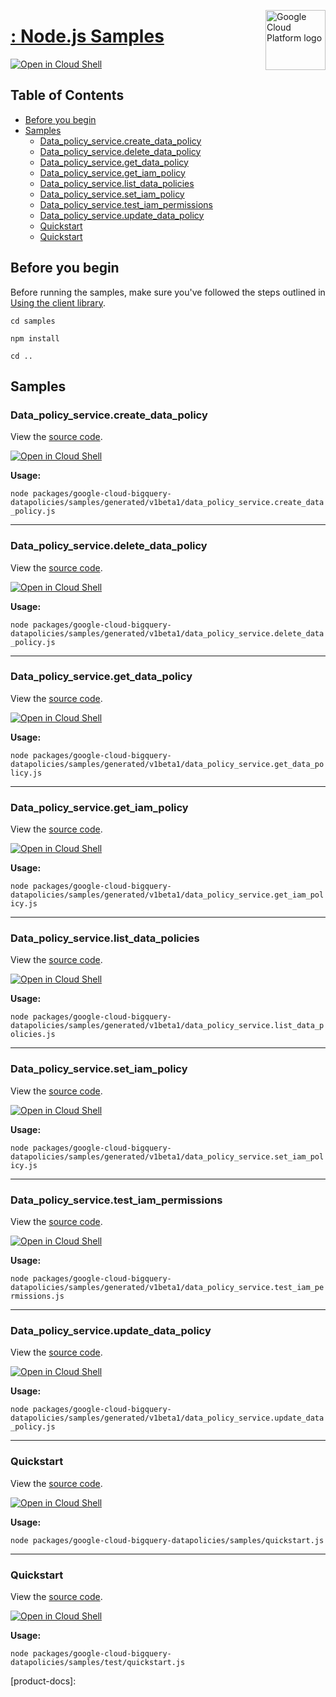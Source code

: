 [//]: # "This README.md file is auto-generated, all changes to this file will be lost."
[//]: # "To regenerate it, use `python -m synthtool`."
<img src="https://avatars2.githubusercontent.com/u/2810941?v=3&s=96" alt="Google Cloud Platform logo" title="Google Cloud Platform" align="right" height="96" width="96"/>

# [: Node.js Samples](https://github.com/googleapis/google-cloud-node)

[![Open in Cloud Shell][shell_img]][shell_link]



## Table of Contents

* [Before you begin](#before-you-begin)
* [Samples](#samples)
  * [Data_policy_service.create_data_policy](#data_policy_service.create_data_policy)
  * [Data_policy_service.delete_data_policy](#data_policy_service.delete_data_policy)
  * [Data_policy_service.get_data_policy](#data_policy_service.get_data_policy)
  * [Data_policy_service.get_iam_policy](#data_policy_service.get_iam_policy)
  * [Data_policy_service.list_data_policies](#data_policy_service.list_data_policies)
  * [Data_policy_service.set_iam_policy](#data_policy_service.set_iam_policy)
  * [Data_policy_service.test_iam_permissions](#data_policy_service.test_iam_permissions)
  * [Data_policy_service.update_data_policy](#data_policy_service.update_data_policy)
  * [Quickstart](#quickstart)
  * [Quickstart](#quickstart)

## Before you begin

Before running the samples, make sure you've followed the steps outlined in
[Using the client library](https://github.com/googleapis/google-cloud-node#using-the-client-library).

`cd samples`

`npm install`

`cd ..`

## Samples



### Data_policy_service.create_data_policy

View the [source code](https://github.com/googleapis/google-cloud-node/blob/main/packages/google-cloud-bigquery-datapolicies/samples/generated/v1beta1/data_policy_service.create_data_policy.js).

[![Open in Cloud Shell][shell_img]](https://console.cloud.google.com/cloudshell/open?git_repo=https://github.com/googleapis/google-cloud-node&page=editor&open_in_editor=packages/google-cloud-bigquery-datapolicies/samples/generated/v1beta1/data_policy_service.create_data_policy.js,samples/README.md)

__Usage:__


`node packages/google-cloud-bigquery-datapolicies/samples/generated/v1beta1/data_policy_service.create_data_policy.js`


-----




### Data_policy_service.delete_data_policy

View the [source code](https://github.com/googleapis/google-cloud-node/blob/main/packages/google-cloud-bigquery-datapolicies/samples/generated/v1beta1/data_policy_service.delete_data_policy.js).

[![Open in Cloud Shell][shell_img]](https://console.cloud.google.com/cloudshell/open?git_repo=https://github.com/googleapis/google-cloud-node&page=editor&open_in_editor=packages/google-cloud-bigquery-datapolicies/samples/generated/v1beta1/data_policy_service.delete_data_policy.js,samples/README.md)

__Usage:__


`node packages/google-cloud-bigquery-datapolicies/samples/generated/v1beta1/data_policy_service.delete_data_policy.js`


-----




### Data_policy_service.get_data_policy

View the [source code](https://github.com/googleapis/google-cloud-node/blob/main/packages/google-cloud-bigquery-datapolicies/samples/generated/v1beta1/data_policy_service.get_data_policy.js).

[![Open in Cloud Shell][shell_img]](https://console.cloud.google.com/cloudshell/open?git_repo=https://github.com/googleapis/google-cloud-node&page=editor&open_in_editor=packages/google-cloud-bigquery-datapolicies/samples/generated/v1beta1/data_policy_service.get_data_policy.js,samples/README.md)

__Usage:__


`node packages/google-cloud-bigquery-datapolicies/samples/generated/v1beta1/data_policy_service.get_data_policy.js`


-----




### Data_policy_service.get_iam_policy

View the [source code](https://github.com/googleapis/google-cloud-node/blob/main/packages/google-cloud-bigquery-datapolicies/samples/generated/v1beta1/data_policy_service.get_iam_policy.js).

[![Open in Cloud Shell][shell_img]](https://console.cloud.google.com/cloudshell/open?git_repo=https://github.com/googleapis/google-cloud-node&page=editor&open_in_editor=packages/google-cloud-bigquery-datapolicies/samples/generated/v1beta1/data_policy_service.get_iam_policy.js,samples/README.md)

__Usage:__


`node packages/google-cloud-bigquery-datapolicies/samples/generated/v1beta1/data_policy_service.get_iam_policy.js`


-----




### Data_policy_service.list_data_policies

View the [source code](https://github.com/googleapis/google-cloud-node/blob/main/packages/google-cloud-bigquery-datapolicies/samples/generated/v1beta1/data_policy_service.list_data_policies.js).

[![Open in Cloud Shell][shell_img]](https://console.cloud.google.com/cloudshell/open?git_repo=https://github.com/googleapis/google-cloud-node&page=editor&open_in_editor=packages/google-cloud-bigquery-datapolicies/samples/generated/v1beta1/data_policy_service.list_data_policies.js,samples/README.md)

__Usage:__


`node packages/google-cloud-bigquery-datapolicies/samples/generated/v1beta1/data_policy_service.list_data_policies.js`


-----




### Data_policy_service.set_iam_policy

View the [source code](https://github.com/googleapis/google-cloud-node/blob/main/packages/google-cloud-bigquery-datapolicies/samples/generated/v1beta1/data_policy_service.set_iam_policy.js).

[![Open in Cloud Shell][shell_img]](https://console.cloud.google.com/cloudshell/open?git_repo=https://github.com/googleapis/google-cloud-node&page=editor&open_in_editor=packages/google-cloud-bigquery-datapolicies/samples/generated/v1beta1/data_policy_service.set_iam_policy.js,samples/README.md)

__Usage:__


`node packages/google-cloud-bigquery-datapolicies/samples/generated/v1beta1/data_policy_service.set_iam_policy.js`


-----




### Data_policy_service.test_iam_permissions

View the [source code](https://github.com/googleapis/google-cloud-node/blob/main/packages/google-cloud-bigquery-datapolicies/samples/generated/v1beta1/data_policy_service.test_iam_permissions.js).

[![Open in Cloud Shell][shell_img]](https://console.cloud.google.com/cloudshell/open?git_repo=https://github.com/googleapis/google-cloud-node&page=editor&open_in_editor=packages/google-cloud-bigquery-datapolicies/samples/generated/v1beta1/data_policy_service.test_iam_permissions.js,samples/README.md)

__Usage:__


`node packages/google-cloud-bigquery-datapolicies/samples/generated/v1beta1/data_policy_service.test_iam_permissions.js`


-----




### Data_policy_service.update_data_policy

View the [source code](https://github.com/googleapis/google-cloud-node/blob/main/packages/google-cloud-bigquery-datapolicies/samples/generated/v1beta1/data_policy_service.update_data_policy.js).

[![Open in Cloud Shell][shell_img]](https://console.cloud.google.com/cloudshell/open?git_repo=https://github.com/googleapis/google-cloud-node&page=editor&open_in_editor=packages/google-cloud-bigquery-datapolicies/samples/generated/v1beta1/data_policy_service.update_data_policy.js,samples/README.md)

__Usage:__


`node packages/google-cloud-bigquery-datapolicies/samples/generated/v1beta1/data_policy_service.update_data_policy.js`


-----




### Quickstart

View the [source code](https://github.com/googleapis/google-cloud-node/blob/main/packages/google-cloud-bigquery-datapolicies/samples/quickstart.js).

[![Open in Cloud Shell][shell_img]](https://console.cloud.google.com/cloudshell/open?git_repo=https://github.com/googleapis/google-cloud-node&page=editor&open_in_editor=packages/google-cloud-bigquery-datapolicies/samples/quickstart.js,samples/README.md)

__Usage:__


`node packages/google-cloud-bigquery-datapolicies/samples/quickstart.js`


-----




### Quickstart

View the [source code](https://github.com/googleapis/google-cloud-node/blob/main/packages/google-cloud-bigquery-datapolicies/samples/test/quickstart.js).

[![Open in Cloud Shell][shell_img]](https://console.cloud.google.com/cloudshell/open?git_repo=https://github.com/googleapis/google-cloud-node&page=editor&open_in_editor=packages/google-cloud-bigquery-datapolicies/samples/test/quickstart.js,samples/README.md)

__Usage:__


`node packages/google-cloud-bigquery-datapolicies/samples/test/quickstart.js`






[shell_img]: https://gstatic.com/cloudssh/images/open-btn.png
[shell_link]: https://console.cloud.google.com/cloudshell/open?git_repo=https://github.com/googleapis/google-cloud-node&page=editor&open_in_editor=samples/README.md
[product-docs]: 
